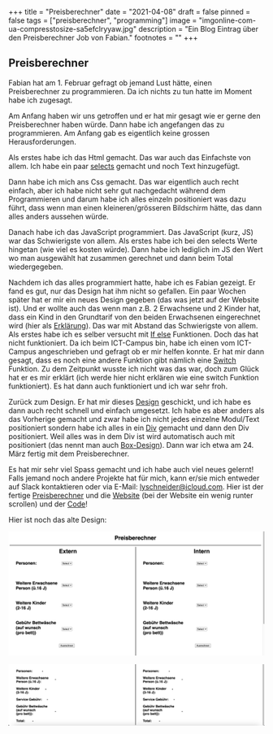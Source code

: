 +++
title = "Preisberechner"
date = "2021-04-08"
draft = false
pinned = false
tags = ["preisberechner", "programming"]
image = "imgonline-com-ua-compresstosize-sa5efclryyaw.jpg"
description = "Ein Blog Eintrag über den Preisberechner Job von Fabian."
footnotes = ""
+++
## **Preisberechner**

Fabian hat am 1. Februar gefragt ob jemand Lust hätte, einen Preisberechner zu programmieren. Da ich nichts zu tun hatte im Moment habe ich zugesagt.

Am Anfang haben wir uns getroffen und er hat mir gesagt wie er gerne den Preisberechner haben würde. Dann habe ich angefangen das zu programmieren. Am Anfang gab es eigentlich keine grossen Herausforderungen.

Als erstes habe ich das Html gemacht. Das war auch das Einfachste von allem. Ich habe ein paar [selects](https://www.w3schools.com/tags/tag_select.asp) gemacht und noch Text hinzugefügt. 

Dann habe ich mich ans Css gemacht. Das war eigentlich auch recht einfach, aber ich habe nicht sehr gut nachgedacht während dem Programmieren und darum habe ich alles einzeln positioniert was dazu führt, dass wenn man einen kleineren/grösseren Bildschirm hätte, das dann alles anders aussehen würde.

Danach habe ich das JavaScript programmiert. Das JavaScript (kurz, JS) war das Schwierigste von allem. Als erstes habe ich bei den selects Werte hingetan (wie viel es kosten würde). Dann habe ich lediglich im JS den Wert wo man ausgewählt hat zusammen gerechnet und dann beim Total wiedergegeben.

Nachdem ich das alles programmiert hatte, habe ich es Fabian gezeigt. Er fand es gut, nur das Design hat ihm nicht so gefallen. Ein paar Wochen später hat er mir ein neues Design gegeben (das was jetzt auf der Website ist). Und er wollte auch das wenn man z.B. 2 Erwachsene und 2 Kinder hat, dass ein Kind in den Grundtarif von den beiden Erwachsenen eingerechnet wird (hier als [](https://photos.app.goo.gl/MQYjJRyTAnjerk8P9)[Erklärung](https://photos.app.goo.gl/pVLXRBuQ4qYLBZJ18)). Das war mit Abstand das Schwierigste von allem. Als erstes habe ich es selber versucht mit [If else](https://www.w3schools.com/js/js_if_else.asp) Funktionen. Doch das hat nicht funktioniert. Da ich beim ICT-Campus bin, habe ich einen vom ICT-Campus angeschrieben und gefragt ob er mir helfen konnte. Er hat mir dann gesagt, dass es noch eine andere Funktion gibt nämlich eine [Switch](https://www.w3schools.com/js/js_switch.asp) Funktion. Zu dem Zeitpunkt wusste ich nicht was das war, doch zum Glück hat er es mir erklärt (ich werde hier nicht erklären wie eine switch Funktion funktioniert). Es hat dann auch funktioniert und ich war sehr froh.

Zurück zum Design. Er hat mir dieses [Design](https://drive.google.com/file/d/10hzRC3NQ6C8QZDp2brd62wdBkoB8oSNX/view?usp=sharing) geschickt, und ich habe es dann auch recht schnell und einfach umgesetzt. Ich habe es aber anders als das Vorherige gemacht und zwar habe ich nicht jedes einzelne Modul/Text positioniert sondern habe ich alles in ein [Div](https://www.w3schools.com/tags/tag_div.ASP) gemacht und dann den Div positioniert. Weil alles was in dem Div ist wird automatisch auch mit positioniert (das nennt man auch [Box-Design](https://www.w3schools.com/css/css_boxmodel.asp)). Dann war ich etwa am 24. März fertig mit dem Preisberechner.

Es hat mir sehr viel Spass gemacht und ich habe auch viel neues gelernt! Falls jemand noch andere Projekte hat für mich, kann er/sie mich entweder auf Slack kontaktieren oder via E-Mail: lyschneider@icloud.com. Hier ist der fertige [Preisberechner](https://c8ps9.csb.app/) und die [Website](https://sevelen.carrd.co/) (bei der Website ein wenig runter scrollen) und der [Code](https://codesandbox.io/s/c8ps9)!

Hier ist noch das alte Design:

![](image.png)

![](image_total.png)